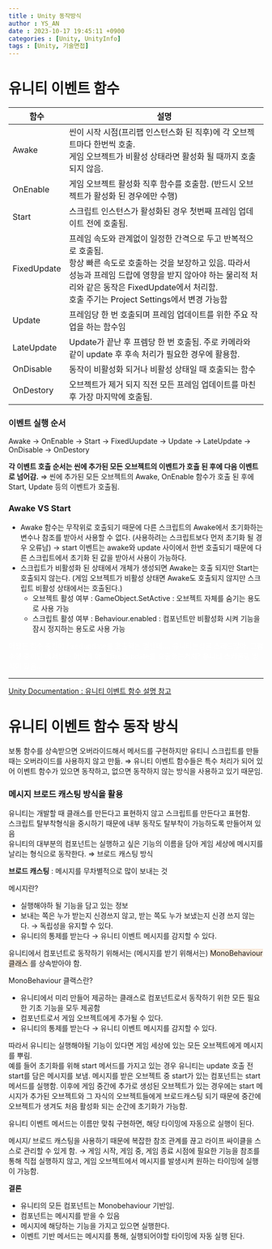 ```yaml
---
title : Unity 동작방식
author : YS_AN
date : 2023-10-17 19:45:11 +0900
categories : [Unity, UnityInfo]
tags : [Unity, 기술면접]
---
```


# 유니티 이벤트 함수

|함수|설명|
|---|---|
|Awake|씬이 시작 시점(프리팹 인스턴스화 된 직후)에 각 오브젝트마다 한번씩 호출. <br/> 게임 오브젝트가 비활성 상태라면 활성화 될 때까지 호출되지 않음. |
|OnEnable|게임 오브젝트 활성화 직후 함수를 호출함. (반드시 오브젝트가 활성화 된 경우에만 수행) |
|Start|스크립트 인스턴스가 활성화된 경우 첫번째 프레임 업데이트 전에 호출됨.|
|FixedUpdate|프레임 속도와 관계없이 일정한 간격으로 두고 반복적으로 호출됨. <br/> 항상 빠른 속도로 호출하는 것을 보장하고 있음. 따라서 성능과 프레임 드랍에 영향을 받지 않아야 하는 물리적 처리와 같은 동작은 FixedUpdate에서 처리함. <br/> 호출 주기는 Project Settings에서 변경 가능함 |
|Update|프레임당 한 번 호출되며 프레임 업데이트를 위한 주요 작업을 하는 함수임|
|LateUpdate|Update가 끝난 후 프렘당 한 번 호출됨. 주로 카메라와 같이 update 후 후속 처리가 필요한 경우에 활용함.|
|OnDisable|동작이 비활성화 되거나 비활성 상태일 때 호출되는 함수|
|OnDestory|오브젝트가 제거 되지 직전 모든 프레임 업데이트를 마친 후 가장 마지막에 호출됨.|

### 이벤트 실행 순서

Awake → OnEnable → Start → FixedUupdate → Update → LateUpdate → OnDisable → OnDestory

**각 이벤트 호출 순서는 씬에 추가된 모든 오브젝트의 이벤트가 호출 된 후에 다음 이벤트로 넘어감.**
⇒ 씬에 추가된 모든 오브젝트의 Awake, OnEnable 함수가 호출 된 후에 Start, Update 등의 이벤트가 호출됨. 

### Awake VS Start
* Awake 함수는 무작위로 호출되기 때문에 다른 스크립트의 Awake에서 초기화하는 변수나 참조를 받아서 사용할 수 없다. (사용하려는 스크립트보다 먼저 초기화 될 경우 오류남) → start 이벤트는 awake와 update 사이에서 한번 호출되기 때문에 다른 스크립트에서 초기화 된 값을 받아서 사용이 가능하다. 
* 스크립트가 비활성화 된 상태에서 개체가 생성되면 Awake는 호출 되지만 Start는 호출되지 않는다. 
  (게임 오브젝트가 비활성 상태면 Awake도 호출되지 않지만 스크립트 비활성 상태에서는 호출된다.)
  * 오브젝트 활성 여부 : GameObject.SetActive : 오브젝트 자체를 숨기는 용도로 사용 가능
  * 스크립트 활성 여부 : Behaviour.enabled : 컴포넌트만 비활성화 시켜 기능을 잠시 정지하는 용도로 사용 가능 


<font color="white">
어쟀든 함수 중간에 fixedupdate를 호출하는 걸텐데.... 유니티는싱글 스레드잖아. 그럼 수행 중이던 메서드는 어떻게 하고 fixedupdate를 호출하는거지? 유니티 스케줄링 방식이 있음...
</font>

---
[Unity Documentation : 유니티 이벤트 함수 설명 참고](https://docs.unity3d.com/kr/2021.3/Manual/ExecutionOrder.html)


# 유니티 이벤트 함수 동작 방식 

보통 함수를 상속받으면 오버라이드해서 메서드를 구현하지만 유티니 스크립트를 만들 때는 오버라이드를 사용하지 않고 만듦. 
⇒ 유니티 이벤트 함수들은 특수 처리가 되어 있어 이벤트 함수가 있으면 동작하고, 없으면 동작하지 않는 방식을 사용하고 있기 때문임. 

### 메시지 브로드 캐스팅 방식을 활용
유니티는 개발할 때 클래스를 만든다고 표현하지 않고 스크립트를 만든다고 표현함. <br/>
스크립트 탈부착형식을 중시하기 때문에 내부 동작도 탈부착이 가능하도록 만들어져 있음 <br/>
유니티의 대부분의 컴포넌트는 실행하고 싶은 기능의 이름을 담아 게임 세상에 메시지를 날리는 형식으로 동작한다. ⇒ 브로드 캐스팅 방식

**브로드 캐스팅** : 메시지를 무차별적으로 많이 보내는 것

메시지란? 
* 실행해야하 될 기능을 담고 있는 정보
* 보내는 쪽은 누가 받는지 신경쓰지 않고, 받는 쪽도 누가 보냈는지 신경 쓰지 않는다. → 독립성을 유지할 수 있다.
* 유니티의 통제를 받는다 → 유니티 이벤트 메시지를 감지할 수 있다.

유니티에서 컴포넌트로 동작하기 위해서는 (메시지를 받기 위해서는) <span style="background-color:#FBECDD"> MonoBehaviour 클래스 </span>를 상속받아야 함.

MonoBehaviour 클랙스란? 
* 유니티에서 미리 만들어 제공하는 클래스로 컴포넌트로서 동작하기 위한 모든 필요한 기초 기능을 모두 제공함
* 컴포넌트로서 게임 오브젝트에게 추가될 수 있다. 
* 유니티의 통제를 받는다 → 유니티 이벤트 메시지를 감지할 수 있다.

따라서 유니티는 실행해야될 기능이 있다면 게임 세상에 있는 모든 오브젝트에게 메시지를 뿌림. <br/>
예를 들어 초기화를 위해 start 메서드를 가지고 있는 경우  유니티는 update 호출 전 start를 담은 메시지를 보냄. 메시지를 받은 오브젝트 중 start가 있는 컴포넌트는 start 메서드를 실행함. 이후에 게임 중간에 추가로 생성된 오브젝트가 있는 경우에는 start 메시지가 추가된 오브젝트와 그 자식의 오브젝트들에게 브로드캐스팅 되기 때문에 중간에 오브젝트가 생겨도 처음 활성화 되는 순간에 초기화가 가능함. 

유니티 이벤트 메서드는 이름만 맞춰 구현하면, 해당 타이밍에 자동으로 실행이 된다. 

메시지/ 브로드 캐스팅을 사용하기 때문에 
복잡한 참조 관계를 끊고 라이프 싸이클을 스스로 관리할 수 있게 함. 
→ 게임 시작, 게임 중, 게임 종료 시점에 필요한 기능을 참조를 통해 직접 실행하지 않고, 게임 오브젝트에서 메시지를 발생시켜 원하는 타이밍에 실행이 가능함. 

**결론**
* 유니티의 모든 컴포넌트는 Monobehaviour 기반임.
* 컴포넌트는 메시지를 받을 수 있음
* 메시지에 해당하는 기능을 가지고 있으면 실행한다. 
* 이벤트 기반 메서드는 메시지를 통해, 실행되어야할 타이밍에 자동 실행 된다. 


 

